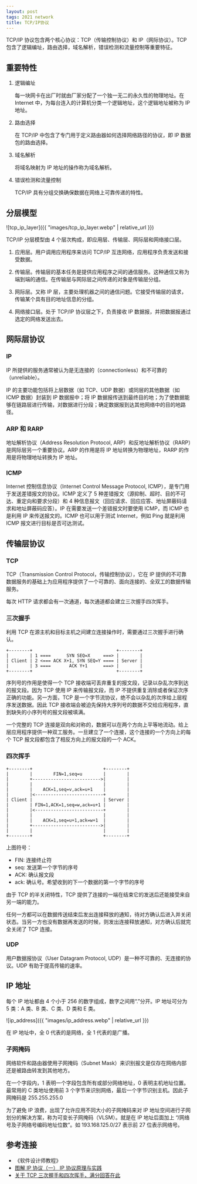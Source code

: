 ```yaml
---
layout: post
tags: 2021 network
title: TCP/IP协议
---
```


TCP/IP 协议包含两个核心协议：TCP（传输控制协议）和 IP（网际协议）。TCP 包含了逻辑编址，路由选择，域名解析，错误检测和流量控制等重要特征。

## 重要特性

1. 逻辑编址

   每一块网卡在出厂时就由厂家分配了一个独一无二的永久性的物理地址。在 Internet 中，为每台连入的计算机分类一个逻辑地址，这个逻辑地址被称为 IP 地址。

2. 路由选择

   在 TCP/IP 中包含了专门用于定义路由器如何选择网络路径的协议，即 IP 数据包的路由选择。

3. 域名解析

   将域名映射为 IP 地址的操作称为域名解析。

4. 错误检测和流量控制

   TCP/IP 具有分组交换确保数据在网络上可靠传递的特性。

## 分层模型

![tcp_ip_layer]({{ "images/tcp_ip_layer.webp" | relative_url }})

TCP/IP 分层模型由 4 个层次构成，即应用层、传输层、网际层和网络接口层。

1. 应用层。用户调用应用程序来访问 TCP/IP 互连网络，应用程序负责发送和接受数据。

2. 传输层。传输层的基本任务是提供应用程序之间的通信服务。这种通信又称为端到端的通信。在传输层与网际层之间传递的对象是传输层分组。

3. 网际层。又称 IP 层，主要处理机器之间的通信问题。它接受传输层的请求，传输某个具有目的地址信息的分组。

4. 网络接口层。处于 TCP/IP 协议层之下，负责接收 IP 数据报，并把数据报通过选定的网络发送出去。

## 网际层协议

### IP

IP 所提供的服务通常被认为是无连接的（connectionless）和不可靠的（unreliable）。

IP 的主要功能包括将上层数据（如 TCP、UDP 数据）或同层的其他数据（如 ICMP 数据）封装到 IP 数据报中；将 IP 数据报传送到最终目的地；为了使数据能够在链路层进行传输，对数据进行分段；确定数据报到达其他网络中的目的地路径。

### ARP 和 RARP

地址解析协议（Address Resolution Protocol, ARP）和反地址解析协议（RARP）是网际层另一个重要协议。ARP 的作用是将 IP 地址转换为物理地址，RARP 的作用是将物理地址转换为 IP 地址。

### ICMP

Internet 控制信息协议（Internet Control Message Protocol, ICMP），是专门用于发送差错报文的协议。ICMP 定义了 5 种差错报文（源抑制、超时、目的不可达、重定向和要求分段）和 4 种信息报文（回应请求、回应应答、地址屏蔽码请求和地址屏蔽码应答）。IP 在需要发送一个差错报文时要使用 ICMP，而 ICMP 也是利用 IP 来传送报文的。ICMP 也可以用于测试 Internet，例如 Ping 就是利用 ICMP 报文进行目标是否可达测试。

## 传输层协议

### TCP

TCP（Transmission Control Protocol，传输控制协议），它在 IP 提供的不可靠数据服务的基础上为应用程序提供了一个可靠的、面向连接的、全双工的数据传输服务。

每次 HTTP 请求都会有一次通道，每次通道都会建立三次握手四次挥手。

### 三次握手

利用 TCP 在源主机和目标主机之间建立连接操作时，需要通过三次握手进行确认。

```plain
+--------+                                +--------+
|        | 1 ====      SYN SEQ=X     ===> |        |
| Client | 2 <=== ACK X+1, SYN SEQ=Y ==== | Server |
|        | 3 ====       ACK Y+1      ===> |        |
+--------+                                +--------+
```

序列号的作用是使得一个 TCP 接收端可丢弃重复的报文段，记录以杂乱次序到达的报文段。因为 TCP 使用 IP 来传输报文段，而 IP 不提供重复消除或者保证次序正确的功能。另一方面，TCP 是一个字节流协议，绝不会以杂乱的次序给上层程序发送数据。因此 TCP 接收端会被迫先保持大序列号的数据不交给应用程序，直到缺失的小序列号的报文段被填满。

一个完整的 TCP 连接是双向和对称的，数据可以在两个方向上平等地流动。给上层应用程序提供一种双工服务。一旦建立了一个连接，这个连接的一个方向上的每个 TCP 报文段都包含了相反方向上的报文段的一个 ACK。

### 四次挥手

```plain
+--------+                           +--------+
|        |        FIN=1,seq=u        |        |
|        +-------------------------->|        |
|        |                           |        |
|        |    ACK=1,seq=v,ack=u+1    |        |
|        |<--------------------------+        |
| Client |                           | Server |
|        | FIN=1,ACK=1,seq=w,ack=u+1 |        |
|        |<--------------------------+        |
|        |                           |        |
|        |    ACK=1,seq=u+1,ack=w+1  |        |
|        +-------------------------->|        |
|        |                           |        |
+--------+                           +--------+
```

上图符号：

- FIN: 连接终止符
- seq: 发送第一个字节的序号
- ACK: 确认报文段
- ack: 确认号。希望收到的下一个数据的第一个字节的序号

由于 TCP 的半关闭特性，TCP 提供了连接的一端在结束它的发送后还能接受来自另一端的能力。

任何一方都可以在数据传送结束后发出连接释放的通知，待对方确认后进入并关闭状态。当另一方也没有数据再发送的时候，则发出连接释放通知，对方确认后就完全关闭了 TCP 连接。

### UDP

用户数据报协议（User Datagram Protocol, UDP）是一种不可靠的、无连接的协议。UDP 有助于提高传输的速率。

## IP 地址

每个 IP 地址都由 4 个小于 256 的数字组成，数字之间用“.”分开。IP 地址可分为 5 类：A 类、B 类、C 类、D 类和 E 类。

![ip_address]({{ "images/ip_address.webp" | relative_url }})

在 IP 地址中，全 0 代表的是网络，全 1 代表的是广播。

### 子网掩码

网络软件和路由器使用子网掩码（Subnet Mask）来识别报文是仅存在网络内部还是被路由转发到其他地方。

在一个字段内，1 表明一个字段包含所有或部分网络地址，0 表明主机地址位置。最常用的 C 类地址使用前 3 个字节来识别网络，最后一个字节识别主机。因此子网掩码是 255.255.255.0

为了避免 IP 浪费，出现了允许应用不同大小的子网掩码来对 IP 地址空间进行子网划分的解决方案，称为可变长子网掩码（VLSM）。就是在 IP 地址后面加上 “/网络号及子网络号编码地址位数”。如 193.168.125.0/27 表示前 27 位表示网络号。

## 参考连接

- 《软件设计师教程》
- [图解 IP 协议（一） IP 协议原理与实践](https://zhuanlan.zhihu.com/p/29287795)
- [关于 TCP 三次握手和四次挥手，满分回答在此](https://segmentfault.com/a/1190000039165592)
